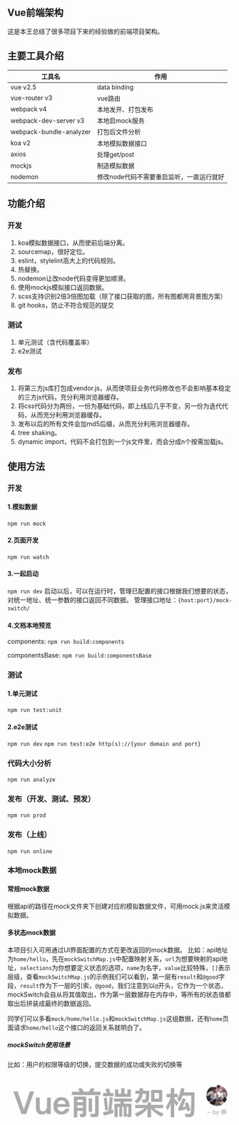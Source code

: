 Vue前端架构
---
这是本王总结了很多项目下来的经验做的前端项目架构。

主要工具介绍
---
工具名                   | 作用
----------------------- | ------
vue v2.5                | data binding
vue-router v3           | vue路由
webpack v4              | 本地发开、打包发布
webpack-dev-server v3   | 本地启mock服务
webpack-bundle-analyzer | 打包后文件分析
koa v2                  | 本地模拟数据接口
axios                   | 处理get/post
mockjs                  | 制造模拟数据
nodemon                 | 修改node代码不需要重启监听，一直运行就好

功能介绍
---
### 开发
1. koa模拟数据接口，从而使前后端分离。
2. sourcemap，很好定位。
3. eslint，stylelint高大上的代码规则。
4. 热替换。
5. nodemon让改node代码变得更加顺滑。
6. 使用mockjs模拟接口返回数据。
7. scss支持识别2倍3倍图加载（除了接口获取的图，所有图都用背景图方案）
8. git hooks，防止不符合规范的提交

### 测试
1. 单元测试（含代码覆盖率）
2. e2e测试

### 发布
1. 将第三方js库打包成vendor.js，从而使项目业务代码修改也不会影响基本稳定的三方js代码，充分利用浏览器缓存。
2. 将css代码分为两份，一份为基础代码，即上线后几乎不变，另一份为迭代代码，从而充分利用浏览器缓存。
3. 发布以后的所有文件会加md5后缀，从而充分利用浏览器缓存。
4. tree shaking。
5. dynamic import，代码不会打包到一个js文件里，而会分成n个按需加载js。

使用方法
---
### 开发
#### 1.模拟数据
`npm run mock`

#### 2.页面开发
`npm run watch`

#### 3.一起启动
`npm run dev`
启动以后，可以在运行时，管理已配置的接口根据我们想要的状态，对统一地址、统一参数的接口返回不同数据。
管理接口地址：`{host:port}/mock-switch/`

#### 4.文档本地预览
components: `npm run build:components`

componentsBase: `npm run build:componentsBase`

### 测试
#### 1.单元测试
`npm run test:unit`

#### 2.e2e测试
`npm run dev`
`npm run test:e2e http(s)://{your domain and port}`

### 代码大小分析
`npm run analyze`

### 发布（开发、测试、预发）
`npm run prod`

### 发布（上线）
`npm run online`

### 本地mock数据
#### 常规mock数据
根据api的路径在mock文件夹下创建对应的模拟数据文件，可用mock.js来灵活模拟数据。
#### 多状态mock数据
本项目引入可用通过UI界面配置的方式在更改返回的mock数据。
比如：api地址为`home/hello`，先在`mockSwitchMap.js`中配置映射关系，`url`为想要映射的api地址，`selections`为你想要定义状态的选项，`name`为名字，`value`比较特殊，`[]`表示层级，查看`mockSwitchMap.js`的示例我们可以看到，第一层有`result`和`@good`字段，`result`作为下一层的引索，`@good`，我们注意到以`@`开头，它作为一个状态，mockSwitch会自从将其值取出，作为第一层数据存在内存中，等所有的状态值都取出后拼装成最终的数据返回。

同学们可以多看`mock/home/hello.js`和`mockSwitchMap.js`这组数据，还有`home`页面请求`home/hello`这个接口的返回关系就明白了。

##### mockSwitch使用场景
比如：用户的权限等级的切换，提交数据的成功或失败的切换等

![Vue前端架构](https://github.com/CodeLittlePrince/ImagesForGithub/blob/master/vue-construct-1.png?raw=true)
